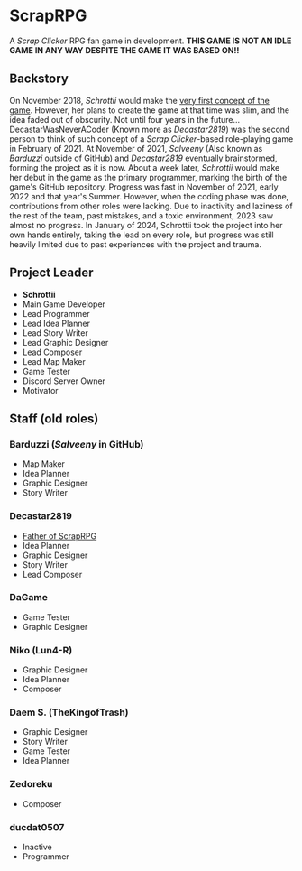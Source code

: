 # ScrapRPG
A *Scrap Clicker* RPG fan game in development. **THIS GAME IS NOT AN IDLE GAME IN ANY WAY DESPITE THE GAME IT WAS BASED ON!!**

## Backstory
On November 2018, *Schrottii* would make the [very first concept of the game](https://media.discordapp.net/attachments/905449922634080347/1000433408536739952/scraprpg.png?width=439&height=675). However, her plans to create the game at that time was slim, and the idea faded out of obscurity. Not until four years in the future...
DecastarWasNeverACoder (Known more as *Decastar2819*) was the second person to think of such concept of a *Scrap Clicker*-based role-playing game in February of 2021. At November of 2021, *Salveeny* (Also known as *Barduzzi* outside of GitHub) and *Decastar2819* eventually brainstormed, forming the project as it is now. About a week later, *Schrottii* would make her debut in the game as the primary programmer, marking the birth of the game's GitHub repository.
Progress was fast in November of 2021, early 2022 and that year's Summer. However, when the coding phase was done, contributions from other roles were lacking. Due to inactivity and laziness of the rest of the team, past mistakes, and a toxic environment, 2023 saw almost no progress. In January of 2024, Schrottii took the project into her own hands entirely, taking the lead on every role, but progress was still heavily limited due to past experiences with the project and trauma.

## Project Leader
- **Schrottii**
- Main Game Developer
- Lead Programmer
- Lead Idea Planner
- Lead Story Writer
- Lead Graphic Designer
- Lead Composer
- Lead Map Maker
- Game Tester
- Discord Server Owner
- Motivator

## Staff (old roles)
### Barduzzi (*Salveeny* in GitHub)
- Map Maker
- Idea Planner
- Graphic Designer
- Story Writer

### Decastar2819
- [Father of ScrapRPG](https://youtube.com/playlist?list=PLl18EjlJraJi3R_jBT266QQ8-smWw0GMn)
- Idea Planner
- Graphic Designer
- Story Writer
- Lead Composer

### DaGame
- Game Tester
- Graphic Designer

### Niko (Lun4-R)
- Graphic Designer
- Idea Planner
- Composer

### Daem S. (TheKingofTrash)
- Graphic Designer
- Story Writer
- Game Tester
- Idea Planner

### Zedoreku
- Composer

### ducdat0507
- Inactive
- Programmer
